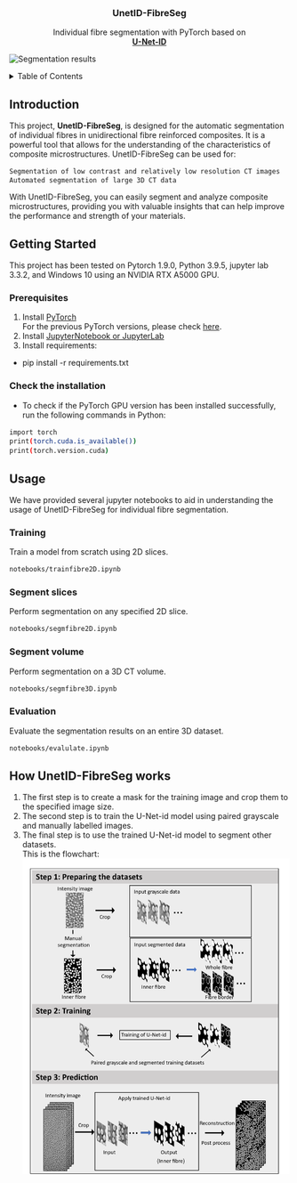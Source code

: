 
<!-- PROJECT LOGO -->
<br />
<div align="center">
  </a>

  <h3 align="center">UnetID-FibreSeg</h3>

  <p align="center">
    Individual fibre segmentation with PyTorch based on
    <br />
    <a href="https://www.mdpi.com/2072-4292/12/10/1544/htm"><strong>U-Net-ID
    </strong></a>
    
  </p>
</div>

<!-- ![UnetID](images/unetid.png) -->
![Segmentation results](images/segm_results.png)
<!-- TABLE OF CONTENTS -->
<details>
  <summary>Table of Contents</summary>
  <ol>
    <li>
      <a href="#introduction">Introduction</a>
    </li>
    <li>
      <a href="#getting-started">Getting Started</a>
      <ul>
        <li><a href="#prerequisites">Prerequisites</a></li>
      </ul>
    </li>
    <li>
      <a href="#usage">Usage</a>
        <ul>
        <li><a href="#training">Training</a></li>
        <li><a href="#segment-slices">Segment slices</a></li>
        <li><a href="#segment-volume">Segment volume</a></li>
        <li><a href="#evaluation">Evaluation</a></li>
      </ul>
    </li>
    <li><a href="#how-UnetID-FibreSeg-works">How UnetID-FibreSeg works</a></li>
  </ol>
</details>

## Introduction
This project, **UnetID-FibreSeg**, is designed for the automatic segmentation of individual fibres in unidirectional fibre reinforced composites. It is a powerful tool that allows for the understanding of the characteristics of composite microstructures. UnetID-FibreSeg can be used for:

    Segmentation of low contrast and relatively low resolution CT images
    Automated segmentation of large 3D CT data

With UnetID-FibreSeg, you can easily segment and analyze composite microstructures, providing you with valuable insights that can help improve the performance and strength of your materials.
  
## Getting Started
This project has been tested on Pytorch 1.9.0, Python 3.9.5, jupyter lab 3.3.2, and Windows 10 using an NVIDIA RTX A5000 GPU.
### Prerequisites
1. Install [PyTorch](https://pytorch.org/)  
   For the previous PyTorch versions, please check [here](https://pytorch.org/get-started/previous-versions/).
2. Install [JupyterNotebook or JupyterLab](https://jupyter.org/install)
3. Install requirements:  
- pip install -r requirements.txt

### Check the installation
- To check if the PyTorch GPU version has been installed successfully, run the following commands in Python:
```bash
import torch
print(torch.cuda.is_available())
print(torch.version.cuda)
```

## Usage
We have provided several jupyter notebooks to aid in understanding the usage of UnetID-FibreSeg for individual fibre segmentation.

### Training
Train a model from scratch using 2D slices.
```bash
notebooks/trainfibre2D.ipynb
```

### Segment slices
Perform segmentation on any specified 2D slice.
```bash
notebooks/segmfibre2D.ipynb
```

### Segment volume
Perform segmentation on a 3D CT volume.
```bash
notebooks/segmfibre3D.ipynb
```

### Evaluation
Evaluate the segmentation results on an entire 3D dataset.
```bash
notebooks/evalulate.ipynb
```

## How UnetID-FibreSeg works
  1. The first step is to create a mask for the training image and crop them to the specified image size.
  2. The second step is to train the U-Net-id model using paired grayscale and manually labelled images.
  3. The final step is to use the trained U-Net-id model to segment other datasets.  
This is the flowchart: 
![flowchart](images/flowchart.png)